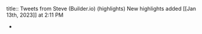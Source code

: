 title:: Tweets from Steve (Builder.io) (highlights)
New highlights added [[Jan 13th, 2023]] at 2:11 PM

-